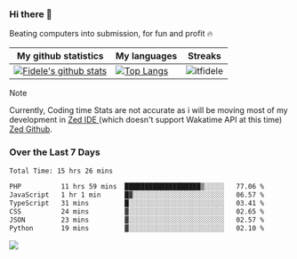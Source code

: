 ### Hi there 👋
<p>Beating computers into submission, for fun and profit 🔥</p>

|My github statistics|My languages|Streaks|
|-|-|-|
|[![Fidele's github stats](https://github-readme-stats.vercel.app/api?username=itfidele&count_private=true&show_icons=true&theme=dark&hide_title=true)](https://github.com/itfidele)|[![Top Langs](https://github-readme-stats.vercel.app/api/top-langs/?username=itfidele&show_icons=true&langs_count=8&theme=dark&layout=compact&hide_title=true)](https://github.com/itfidele)|![itfidele](https://github-readme-streak-stats.herokuapp.com/?user=itfidele&theme=dark)

> [!NOTE]  
> Currently, Coding time Stats are not accurate as i will be moving most of my development in <a href="https://zed.dev" target="_blank"> Zed IDE </a> (which doesn't support Wakatime API at this time) <a href="https://github.com/zed-industries/zed">Zed Github</a>.

### Over the Last 7 Days
<!--START_SECTION:waka-->

```txt
Total Time: 15 hrs 26 mins

PHP          11 hrs 59 mins  ███████████████████▒░░░░░   77.06 %
JavaScript   1 hr 1 min      █▓░░░░░░░░░░░░░░░░░░░░░░░   06.57 %
TypeScript   31 mins         █░░░░░░░░░░░░░░░░░░░░░░░░   03.41 %
CSS          24 mins         ▓░░░░░░░░░░░░░░░░░░░░░░░░   02.65 %
JSON         23 mins         ▓░░░░░░░░░░░░░░░░░░░░░░░░   02.57 %
Python       19 mins         ▓░░░░░░░░░░░░░░░░░░░░░░░░   02.10 %
```

<!--END_SECTION:waka-->



![](https://komarev.com/ghpvc/?username=itfidele)
